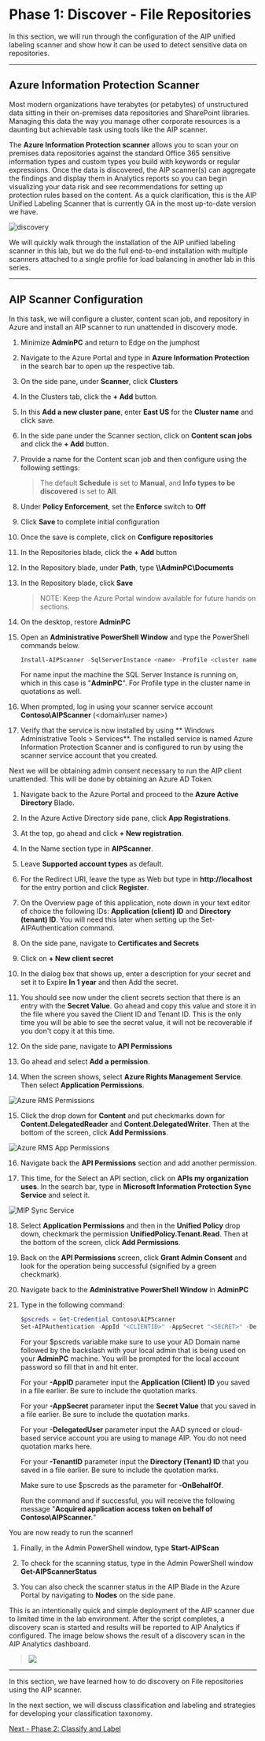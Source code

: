 <page title="Discover (Hands On)" />

# Phase 1: Discover - File Repositories

In this section, we will run through the configuration of the AIP unified labeling scanner and show how it can be used to detect sensitive data on repositories.

---
## Azure Information Protection Scanner

Most modern organizations have terabytes (or petabytes) of unstructured data sitting in their on-premises data repositories and SharePoint libraries. Managing this data the way you manage other corporate resources is a daunting but achievable task using tools like the AIP scanner.

The **Azure Information Protection scanner** allows you to scan your on premises data repositories against the standard Office 365 sensitive information types and custom types you build with keywords or regular expressions. Once the data is discovered, the AIP scanner(s) can aggregate the findings and display them in Analytics reports so you can begin visualizing your data risk and see recommendations for setting up protection rules based on the content. As a quick clarification, this is the AIP Unified Labeling Scanner that is currently GA in the most up-to-date version we have.

![discovery](./media/discovery.png)

We will quickly walk through the installation of the AIP unified labeling scanner in this lab, but we do the full end-to-end installation with multiple scanners attached to a single profile for load balancing in another lab in this series.

---
## AIP Scanner Configuration

In this task, we will configure a cluster, content scan job, and repository in Azure and install an AIP scanner to run unattended in discovery mode. 

1. Minimize **AdminPC** and return to Edge on the jumphost
1. Navigate to the Azure Portal and type in **Azure Information Protection** in the search bar to open up the respective tab.
2. On the side pane, under **Scanner**, click **Clusters**
3. In the Clusters tab, click the **+ Add** button.

4. In this **Add a new cluster pane**, enter **East US** for the **Cluster name** and click save.
5. In the side pane under the Scanner section, click on **Content scan jobs** and click the **+ Add** button.
6. Provide a name for the Content scan job and then configure using the following settings:

	>  The default **Schedule** is set to **Manual**, and **Info types to be discovered** is set to **All**.

1. Under **Policy Enforcement**, set the **Enforce** switch to **Off**
1. Click **Save** to complete initial configuration
1. Once the save is complete, click on **Configure repositories**
1. In the Repositories blade, click the **+ Add** button

1. In the Repository blade, under **Path**, type **\\\AdminPC\Documents**
1. In the Repository blade, click **Save**
	
	>NOTE: Keep the Azure Portal window available for future hands on sections.
1. On the desktop, restore **AdminPC** 
2. Open an **Administrative PowerShell Window** and type the PowerShell commands below.

	```PowerShell
	Install-AIPScanner -SqlServerInstance <name> -Profile <cluster name>
	```
	For name input the machine the SQL Server Instance is running on, which in this case is "**AdminPC**".
	For Profile type in the cluster name in quotations as well.
	
3. When prompted, log in using your scanner service account **Contoso\AIPScanner** (<domain\user name>)

4. Verify that the service is now installed by using ** Windows Administrative Tools > Services**. The installed service is named Azure Information Protection Scanner and is configured to run by using the scanner service account that you created.

Next we will be obtaining admin consent necessary to run the AIP client unattended. This will be done by obtaining an Azure AD Token. 

1. Navigate back to the Azure Portal and proceed to the **Azure Active Directory** Blade.

2. In the Azure Active Directory side pane, click **App Registrations**.

3. At the top, go ahead and click **+ New registration**.

4. In the Name section type in **AIPScanner**.

5. Leave **Supported account types** as default.

6. For the Redirect URI, leave the type as Web but type in **http://localhost** for the entry portion and click **Register**.

7. On the Overview page of this application, note down in your text editor of choice the following IDs: **Application (client) ID** and **Directory (tenant) ID**. You will need this later when setting up the Set-AIPAuthentication command.

8. On the side pane, navigate to **Certificates and Secrets**

9. Click on **+ New client secret**

10. In the dialog box that shows up, enter a description for your secret and set it to Expire **In 1 year** and then Add the secret.

11. You should see now under the client secrets section that there is an entry with the **Secret Value**. Go ahead and copy this value and store it in the file where you saved the Client ID and Tenant ID. This is the only time you will be able to see the secret value, it will not be recoverable if you don't copy it at this time. 

12. On the side pane, navigate to **API Permissions**

13. Go ahead and select **Add a permission**.

14. When the screen shows, select **Azure Rights Management Service**. Then select **Application Permissions**.

![Azure RMS Permissions](./media/AzureRMSpermissions.JPG)

15. Click the drop down for **Content** and put checkmarks down for **Content.DelegatedReader** and **Content.DelegatedWriter**. Then at the bottom of the screen, click **Add Permissions**.

![Azure RMS App Permissions](./media/AzureRMSApppermissions.JPG)

16. Navigate back the **API Permissions** section and add another permission.

17. This time, for the Select an API section, click on **APIs my organization uses**. In the search bar, type in **Microsoft Information Protection Sync Service** and select it.

![MIP Sync Service](./media/SyncService.JPG)

18. Select **Application Permissions** and then in the **Unified Policy** drop down, checkmark the permission **UnifiedPolicy.Tenant.Read**. Then at the bottom of the screen, click **Add Permissions**.

19. Back on the **API Permissions** screen, click **Grant Admin Consent** and look for the operation being successful (signified by a green checkmark). 

20. Navigate back to the **Administrative PowerShell Window** in **AdminPC**

21. Type in the following command:
	```PowerShell
	$pscreds = Get-Credential Contoso\AIPScanner
	Set-AIPAuthentication -AppId "<CLIENTID>" -AppSecret "<SECRET>" -DelegatedUser aipscanner@contoso.com -TenantId "<TENANTID>" -OnBehalfOf $pscreds
	```
	For your $pscreds variable make sure to use your AD Domain name followed by the backslash with your local admin that is being used on your **AdminPC** machine. You will be prompted for the local account password so fill that in and hit enter.
	
	For your **-AppID** parameter input the **Application (Client) ID** you saved in a file earlier. Be sure to include the quotation marks. 
	
	For your **-AppSecret** parameter input the **Secret Value** that you saved in a file earlier. Be sure to include the quotation marks.
	
	For your **-DelegatedUser** parameter input the AAD synced or cloud-based service account you are using to manage AIP. You do not need quotation marks here.
	
	For your **-TenantID** parameter input the **Directory (Tenant) ID** that you saved in a file earlier. Be sure to include the quotation marks.
	
	Make sure to use $pscreds as the parameter for **-OnBehalfOf**.
	
	Run the command and if successful, you will receive the following message "**Acquired application access token on behalf of Contoso\AIPScanner.**"

You are now ready to run the scanner!

1. Finally, in the Admin PowerShell window, type **Start-AIPScan**

2. To check for the scanning status, type in the Admin PowerShell window **Get-AIPScannerStatus**

3. You can also check the scanner status in the AIP Blade in the Azure Portal by navigating to **Nodes** on the side pane.

This is an intentionally quick and simple deployment of the AIP scanner due to limited time in the lab environment.  After the script completes, a discovery scan is started and results will be reported to AIP Analytics if configured.  The image below shows the result of a discovery scan in the AIP Analytics dashboard.

>![](./media/initialdiscovery.png)

---

In this section, we have learned how to do discovery on File repositories using the AIP scanner. 

In the next section, we will discuss classification and labeling and strategies for developing your classification taxonomy.

[Next - Phase 2: Classify and Label](3.classification.md)
